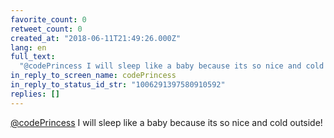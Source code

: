 ```yaml
---
favorite_count: 0
retweet_count: 0
created_at: "2018-06-11T21:49:26.000Z"
lang: en
full_text:
  "@codePrincess I will sleep like a baby because its so nice and cold outside!"
in_reply_to_screen_name: codePrincess
in_reply_to_status_id_str: "1006291397580910592"
replies: []
---
```


[@codePrincess](https://twitter.com/codePrincess) I will sleep like a baby
because its so nice and cold outside!

